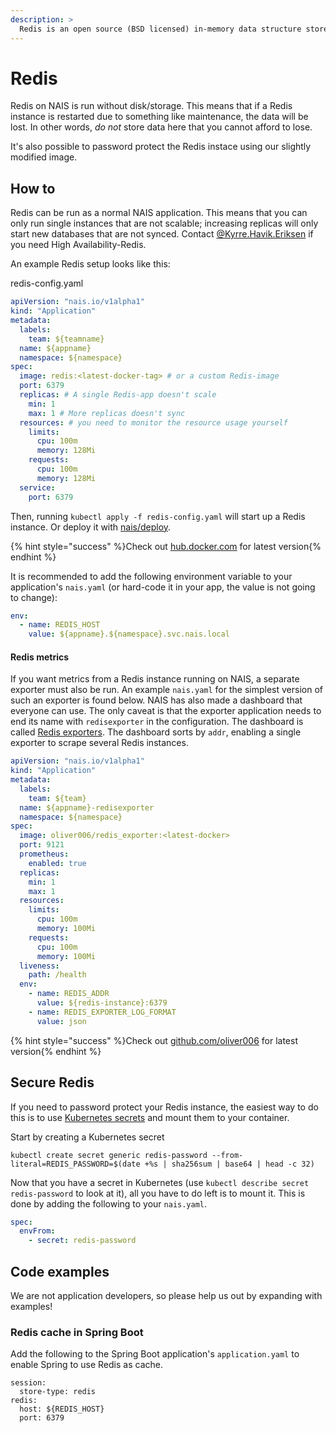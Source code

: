 ```yaml
---
description: >
  Redis is an open source (BSD licensed) in-memory data structure store used as a database, cache and message broker.
---
```


# Redis

Redis on NAIS is run without disk/storage. This means that if a Redis instance is restarted due to something like
maintenance, the data will be lost. In other words, *do not* store data here that you cannot afford to lose.

It's also possible to password protect the Redis instace using our slightly modified image.

## How to

Redis can be run as a normal NAIS application. This means that you can only run single instances that are not scalable;
increasing replicas will only start new databases that are not synced. Contact [@Kyrre.Havik.Eriksen] if you need High
Availability-Redis.

An example Redis setup looks like this:

redis-config.yaml
```yaml
apiVersion: "nais.io/v1alpha1"
kind: "Application"
metadata:
  labels:
    team: ${teamname}
  name: ${appname}
  namespace: ${namespace}
spec:
  image: redis:<latest-docker-tag> # or a custom Redis-image
  port: 6379
  replicas: # A single Redis-app doesn't scale
    min: 1
    max: 1 # More replicas doesn't sync
  resources: # you need to monitor the resource usage yourself
    limits:
      cpu: 100m
      memory: 128Mi
    requests:
      cpu: 100m
      memory: 128Mi
  service:
    port: 6379
```

Then, running `kubectl apply -f redis-config.yaml` will start up a Redis instance. Or deploy it with
[nais/deploy].

{% hint style="success" %}Check out [hub.docker.com] for latest version{% endhint %}

It is recommended to add the following environment variable to your application's `nais.yaml` (or hard-code it in your
app, the value is not going to change):

```yaml
env:
  - name: REDIS_HOST
    value: ${appname}.${namespace}.svc.nais.local
```

#### Redis metrics

If you want metrics from a Redis instance running on NAIS, a separate exporter must also be run. An example
`nais.yaml` for the simplest version of such an exporter is found below. NAIS has also made a dashboard that everyone
can use. The only caveat is that the exporter application needs to end its name with `redisexporter` in the
configuration. The dashboard is called [Redis exporters]. The dashboard sorts by `addr`, enabling a single exporter
to scrape several Redis instances.

```yaml
apiVersion: "nais.io/v1alpha1"
kind: "Application"
metadata:
  labels:
    team: ${team}
  name: ${appname}-redisexporter
  namespace: ${namespace}
spec:
  image: oliver006/redis_exporter:<latest-docker>
  port: 9121
  prometheus:
    enabled: true
  replicas:
    min: 1
    max: 1
  resources:
    limits:
      cpu: 100m
      memory: 100Mi
    requests:
      cpu: 100m
      memory: 100Mi
  liveness:
    path: /health
  env:
    - name: REDIS_ADDR
      value: ${redis-instance}:6379
    - name: REDIS_EXPORTER_LOG_FORMAT
      value: json
```

{% hint style="success" %}Check out [github.com/oliver006] for latest version{% endhint %}

## Secure Redis

If you need to password protect your Redis instance, the easiest way to do this is to use [Kubernetes secrets] and mount
them to your container.

Start by creating a Kubernetes secret
```shell
kubectl create secret generic redis-password --from-literal=REDIS_PASSWORD=$(date +%s | sha256sum | base64 | head -c 32)
```

Now that you have a secret in Kubernetes (use `kubectl describe secret redis-password` to look at it), all you have to
do left is to mount it. This is done by adding the following to your `nais.yaml`.
```yaml
spec:
  envFrom:
    - secret: redis-password
```

## Code examples

We are not application developers, so please help us out by expanding with examples!

### Redis cache in Spring Boot

Add the following to the Spring Boot application's `application.yaml` to enable Spring to use Redis as cache.

```text
session:
  store-type: redis
redis:
  host: ${REDIS_HOST}
  port: 6379
```

[NAIS manifest]: ../nais-application/reference.md
[Grafana]: https://grafana.adeo.no/d/Jmg7MydWz
[@Kyrre.Havik.Eriksen]: https://nav-it.slack.com/messages/D8QQ9ELK1
[Redis exporters]: https://grafana.adeo.no/d/L-Ktprrmz
[baseimages]: https://github.com/navikt/baseimages/tree/master/redis
[nais/deploy]: ../deployment
[hub.docker.com]: https://hub.docker.com/_/redis
[github.com/oliver006]: https://github.com/oliver006/redis_exporter/releases
[Kubernetes secrets]: https://kubernetes.io/docs/concepts/configuration/secret/
